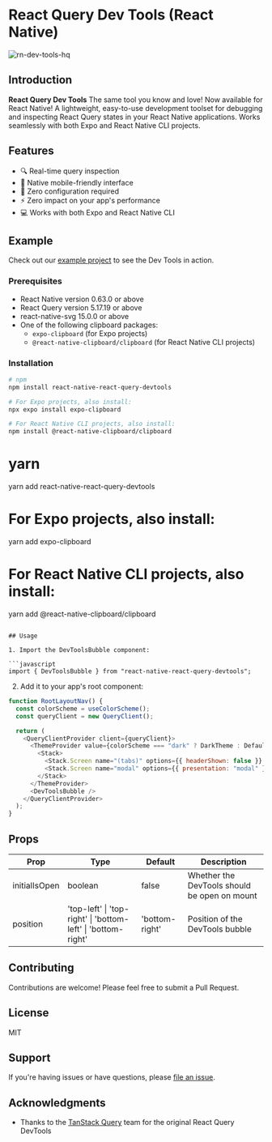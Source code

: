 # React Query Dev Tools (React Native)

![rn-dev-tools-hq](https://github.com/LovesWorking/LovesWorking/assets/111514077/3c6a2d9f-1320-48cc-92f3-affe02f877ea)

## Introduction

**React Query Dev Tools** The same tool you know and love! Now available for React Native! A lightweight, easy-to-use development toolset for debugging and inspecting React Query states in your React Native applications. Works seamlessly with both Expo and React Native CLI projects.

## Features

- 🔍 Real-time query inspection
- 📱 Native mobile-friendly interface
- 🚀 Zero configuration required
- ⚡️ Zero impact on your app's performance
- 💻 Works with both Expo and React Native CLI

## Example

Check out our [example project](https://github.com/LovesWorking/RN-Dev-Tools-Example) to see the Dev Tools in action.

### Prerequisites

- React Native version 0.63.0 or above
- React Query version 5.17.19 or above
- react-native-svg 15.0.0 or above
- One of the following clipboard packages:
  - `expo-clipboard` (for Expo projects)
  - `@react-native-clipboard/clipboard` (for React Native CLI projects)

### Installation

```bash
# npm
npm install react-native-react-query-devtools

# For Expo projects, also install:
npx expo install expo-clipboard

# For React Native CLI projects, also install:
npm install @react-native-clipboard/clipboard
```

# yarn

yarn add react-native-react-query-devtools

# For Expo projects, also install:

yarn add expo-clipboard

# For React Native CLI projects, also install:

yarn add @react-native-clipboard/clipboard

````

## Usage

1. Import the DevToolsBubble component:

```javascript
import { DevToolsBubble } from "react-native-react-query-devtools";
````

2. Add it to your app's root component:

```javascript
function RootLayoutNav() {
  const colorScheme = useColorScheme();
  const queryClient = new QueryClient();

  return (
    <QueryClientProvider client={queryClient}>
      <ThemeProvider value={colorScheme === "dark" ? DarkTheme : DefaultTheme}>
        <Stack>
          <Stack.Screen name="(tabs)" options={{ headerShown: false }} />
          <Stack.Screen name="modal" options={{ presentation: "modal" }} />
        </Stack>
      </ThemeProvider>
      <DevToolsBubble />
    </QueryClientProvider>
  );
}
```

## Props

| Prop          | Type                                                         | Default        | Description                                  |
| ------------- | ------------------------------------------------------------ | -------------- | -------------------------------------------- |
| initialIsOpen | boolean                                                      | false          | Whether the DevTools should be open on mount |
| position      | 'top-left' \| 'top-right' \| 'bottom-left' \| 'bottom-right' | 'bottom-right' | Position of the DevTools bubble              |

## Contributing

Contributions are welcome! Please feel free to submit a Pull Request.

## License

MIT

## Support

If you're having issues or have questions, please [file an issue](https://github.com/YourUsername/react-native-react-query-devtools/issues).

## Acknowledgments

- Thanks to the [TanStack Query](https://tanstack.com/query/latest) team for the original React Query DevTools

